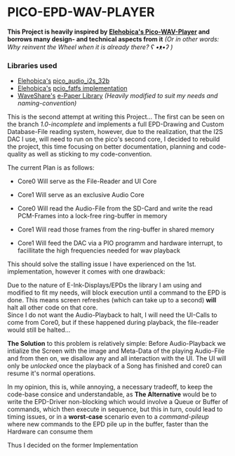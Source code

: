 # PICO-EPD-WAV-PLAYER

**This Project is heavily inspired by [Elehobica's Pico-WAV-Player](https://github.com/elehobica/RPi_Pico_WAV_Player) and borrows many design- and technical aspects from it**
_(Or in other words: Why reinvent the Wheel when it is already there? ʕ •ᴥ•ʔ )_ 

### Libraries used
- [Elehobica's](https://github.com/elehobica) [pico_audio_i2s_32b](https://github.com/elehobica/pico_audio_i2s_32b)
- [Elehobica's](https://github.com/elehobica) [pcio_fatfs implementation](https://github.com/elehobica/pico_fatfs)
- [WaveShare's](https://github.com/waveshareteam) [e-Paper Library](https://github.com/waveshareteam/e-Paper) _(Heavily modified to suit my needs and naming-convention)_

This is the second attempt at writing this Project...
The first can be seen on the branch _1.0-incomplete_ and implements a full EPD-Drawing and Custom Database-File reading system, however, due to the realization, that the I2S DAC I use, will need to run on the pico's second core, I decided to rebuild the project, this time focusing on better documentation, planning and code-quality as well as sticking to my code-convention.  
  
The current Plan is as follows:
- Core0 Will serve as the File-Reader and UI Core
- Core1 Will serve as an exclusive Audio Core

- Core0 Will read the Audio-File from the SD-Card and write the read PCM-Frames into a lock-free ring-buffer in memory
- Core1 Will read those frames from the ring-buffer in shared memory
- Core1 Will feed the DAC via a PIO programm and hardware interrupt, to facillitate the high frequencies needed for wav playback  
  
This should solve the stalling issue I have experienced on the 1st. implementation, however it comes with one drawback:  
  
Due to the nature of E-Ink-Displays/EPDs the library I am using and modified to fit my needs, will block execution until a command to the EPD is done. This means screen refreshes (which can take up to a second) **will** halt all other code on that core.  
Since I do not want the Audio-Playback to halt, I will need the UI-Calls to come from Core0, but if these happened during playback, the file-reader would still be halted...  
  
**The Solution** to this problem is relatively simple: Before Audio-Playback we intialize the Screen with the image and Meta-Data of the playing Audio-File and from then on, we disallow any and all interaction with the UI.
The UI will only be _unlocked_ once the playback of a Song has finished and core0 can resume it's normal operations.  
  
In my opinion, this is, while annoying, a necessary tradeoff, to keep the code-base consice and understandable, as **The Alternative** would be to write the EPD-Driver non-blocking which would involve a Queue or Buffer of commands, which then execute in sequence, but this in turn, could lead to timing issues, or in a **worst-case** scenario even to a _command-pileup_ where new commands to the EPD pile up in the buffer, faster than the Hardware can consume them  
  
Thus I decided on the former Implementation
